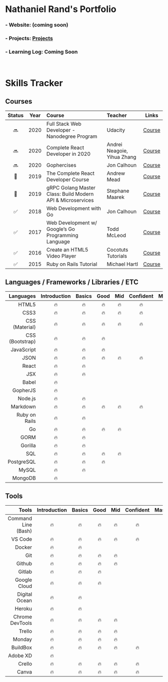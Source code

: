 # Nathaniel Rand's Portfolio

### - Website: (coming soon)
### - Projects: [Projects](https://oneware.io/projects)
### - Learning Log: Coming Soon  

&nbsp;

# Skills Tracker

## Courses

|       Status       |  Year   |         Course         |     Teacher     |                    Links                  |
| :----------------: | :-----: | :--------------------- |  :------------- | :---------------------------------------: |
|       :soon:     |   2020  |  Full Stack Web Developer - Nanodegree Program  |   Udacity  | [Course](https://www.udacity.com/course/full-stack-web-developer-nanodegree--nd0044) |
|      :soon:      |   2020  |  Complete React Developer in 2020  |    Andrei Neagoie, Yihua Zhang    | [Course](https://www.udemy.com/course/complete-react-developer-zero-to-mastery/)     |
|      :soon:      |   2020  |  Gophercises  |    Jon Calhoun    | [Course](https://gophercises.com/)     |
|      :wrench:      |   2019  |  The Complete React Developer Course  |    Andrew Mead  | [Course](https://www.udemy.com/course/react-2nd-edition/) |
|       :wrench:     |   2019  |  gRPC Golang Master Class: Build Modern API & Microservices  |    Stephane Maarek  | [Course](https://www.udemy.com/course/grpc-golang/) |
| :white_check_mark: |   2018  |  Web Development with Go  |    Jon Calhoun    | [Course](https://www.usegolang.com/)     |
| :white_check_mark: |   2017  |  Web Development w/ Google’s Go Programming Language  |    Todd McLeod    | [Course](https://www.udemy.com/course/go-programming-language/)     |
| :white_check_mark: |   2016  |  Create an HTML5 Video Player |   Cocotuts Tutorials  | [Course](https://www.udemy.com/course/draft/294794/) |
| :white_check_mark: |   2015  |  Ruby on Rails Tutorial       |    Michael Hartl      | [Course](https://www.railstutorial.org/) |


## Languages / Frameworks / Libraries / ETC

| Languages       | Introduction  |  Basics |   Good  |   Mid   |   Confident   |  Master |
| --------------: | :-----------: |  :----: |  :----: |  :----: |  :---------:  |  :----: |
| HTML5           |    :fire:     |  :fire: |  :fire: |  :fire: |     :fire:    |         |
| CSS3            |    :fire:     |  :fire: |  :fire: |  :fire: |     :fire:    |         |
| CSS (Material)  |    :fire:     |  :fire: |  :fire: |  :fire: |     :fire:    |         |
| CSS (Bootstrap) |    :fire:     |  :fire: |  :fire: |         |               |         |
| JavaScript      |    :fire:     |  :fire: |  :fire: |         |               |         |
| JSON            |    :fire:     |  :fire: |  :fire: |  :fire: |     :fire:    |         |
| React           |    :fire:     |  :fire: |         |         |               |         |
| JSX             |    :fire:     |  :fire: |         |         |               |         |
| Babel           |    :fire:     |         |         |         |               |         |
| GopherJS        |    :fire:     |         |         |         |               |         |
| Node.js         |    :fire:     |  :fire: |         |         |               |         |
| Markdown        |    :fire:     |  :fire: |  :fire: |  :fire: |     :fire:    |         |
| Ruby on Rails   |    :fire:     |  :fire: |         |         |               |         |
| Go              |    :fire:     |  :fire: |  :fire: |  :fire: |               |         |
| GORM            |    :fire:     |  :fire: |         |         |               |         |
| Gorilla         |    :fire:     |  :fire: |         |         |               |         |
| SQL             |    :fire:     |  :fire: |  :fire: |  :fire: |               |         |
| PostgreSQL      |    :fire:     |  :fire: |  :fire: |         |               |         |
| MySQL           |    :fire:     |  :fire: |         |         |               |         |
| MongoDB         |    :fire:     |         |         |         |               |         |


## Tools 

| Tools                  | Introduction  |  Basics |   Good  |   Mid   |   Confident   |  Master |
| ---------------------: | :-----------: |  :----: |  :----: |  :----: |  :---------:  |  :----: |
| Command Line (Bash)    |    :fire:     |  :fire: |  :fire: |  :fire: |    :fire:     |         |
| VS Code                |    :fire:     |  :fire: |  :fire: |  :fire: |    :fire:     |         |
| Docker                 |    :fire:     |  :fire: |         |         |               |         |
| Git                    |    :fire:     |  :fire: |  :fire: |  :fire: |               |         |
| Github                 |    :fire:     |  :fire: |  :fire: |  :fire: |               |         |
| Gitlab                 |    :fire:     |  :fire: |  :fire: |         |               |         |
| Google Cloud           |    :fire:     |  :fire: |  :fire: |         |               |         |
| Digital Ocean          |    :fire:     |  :fire: |         |         |               |         |
| Heroku                 |    :fire:     |  :fire: |         |         |               |         |
| Chrome DevTools       |    :fire:     |  :fire: |  :fire: |  :fire: |               |         |
| Trello                 |    :fire:     |  :fire: |  :fire: |  :fire: |               |         |
| Monday                 |    :fire:     |  :fire: |  :fire: |  :fire: |               |         |
| BuildBox               |    :fire:     |  :fire: |  :fire: |  :fire: |    :fire:     |         |
| Adobe XD               |    :fire:     |         |         |         |               |         |
| Crello                 |    :fire:     |  :fire: |  :fire: |  :fire: |    :fire:     |         |
| Canva                  |    :fire:     |  :fire: |  :fire: |  :fire: |    :fire:     |         |
